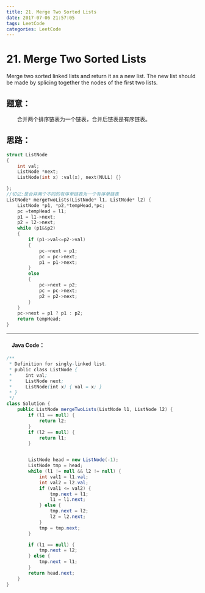 ```yaml
---
title: 21. Merge Two Sorted Lists
date: 2017-07-06 21:57:05
tags: LeetCode
categories: LeetCode
---
```


#  21. Merge Two Sorted Lists

Merge two sorted linked lists and return it as a new list. The new list should be made by splicing together the nodes of the first two lists.

## 题意：

　　合并两个排序链表为一个链表，合并后链表是有序链表。

<!--more-->

## 思路：

```c++
struct ListNode
{
	int val;
	ListNode *next;
	ListNode(int x) :val(x), next(NULL) {}

};
//切记:是合并两个不同的有序单链表为一个有序单链表
ListNode* mergeTwoLists(ListNode* l1, ListNode* l2) {
	ListNode *p1, *p2,*tempHead,*pc;
	pc =tempHead = l1;
	p1 = l1->next;
	p2 = l2->next;
	while (p1&&p2)
	{
		if (p1->val<=p2->val)
		{
			pc->next = p1;
			pc = pc->next;
			p1 = p1->next;
		}
		else
		{
			pc->next = p2;
			pc = pc->next;
			p2 = p2->next;
		}
	}
	pc->next = p1 ? p1 : p2;
	return tempHead;
}
```

---------------------------------------------------
#### 　Java Code：
```java
/**
 * Definition for singly-linked list.
 * public class ListNode {
 *     int val;
 *     ListNode next;
 *     ListNode(int x) { val = x; }
 * }
 */
class Solution {
    public ListNode mergeTwoLists(ListNode l1, ListNode l2) {
        if (l1 == null) {
            return l2;
        }
        if (l2 == null) {
            return l1;
        }


        ListNode head = new ListNode(-1);
        ListNode tmp = head;
        while (l1 != null && l2 != null) {
            int val1 = l1.val;
            int val2 = l2.val;
            if (val1 <= val2) {
                tmp.next = l1;
                l1 = l1.next;
            } else {
                tmp.next = l2;
                l2 = l2.next;
            }
            tmp = tmp.next;
        }

        if (l1 == null) {
            tmp.next = l2;
        } else {
            tmp.next = l1;
        }
        return head.next;
    }
}
```

